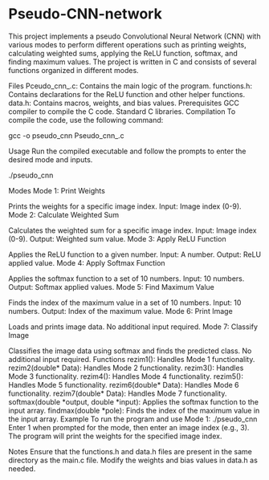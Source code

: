 # Pseudo-CNN-network
This project implements a pseudo Convolutional Neural Network (CNN) with various modes to perform different operations such as printing weights, calculating weighted sums, applying the ReLU function, softmax, and finding maximum values. The project is written in C and consists of several functions organized in different modes.

Files
Pceudo_cnn_.c: Contains the main logic of the program.
functions.h: Contains declarations for the ReLU function and other helper functions.
data.h: Contains macros, weights, and bias values.
Prerequisites
GCC compiler to compile the C code.
Standard C libraries.
Compilation
To compile the code, use the following command:

gcc -o pseudo_cnn Pseudo_cnn_.c

Usage
Run the compiled executable and follow the prompts to enter the desired mode and inputs.

./pseudo_cnn

Modes
Mode 1: Print Weights

Prints the weights for a specific image index.
Input: Image index (0-9).
Mode 2: Calculate Weighted Sum

Calculates the weighted sum for a specific image index.
Input: Image index (0-9).
Output: Weighted sum value.
Mode 3: Apply ReLU Function

Applies the ReLU function to a given number.
Input: A number.
Output: ReLU applied value.
Mode 4: Apply Softmax Function

Applies the softmax function to a set of 10 numbers.
Input: 10 numbers.
Output: Softmax applied values.
Mode 5: Find Maximum Value

Finds the index of the maximum value in a set of 10 numbers.
Input: 10 numbers.
Output: Index of the maximum value.
Mode 6: Print Image

Loads and prints image data.
No additional input required.
Mode 7: Classify Image

Classifies the image data using softmax and finds the predicted class.
No additional input required.
Functions
rezim1(): Handles Mode 1 functionality.
rezim2(double* Data): Handles Mode 2 functionality.
rezim3(): Handles Mode 3 functionality.
rezim4(): Handles Mode 4 functionality.
rezim5(): Handles Mode 5 functionality.
rezim6(double* Data): Handles Mode 6 functionality.
rezim7(double* Data): Handles Mode 7 functionality.
softmax(double *output, double *input): Applies the softmax function to the input array.
findmax(double *pole): Finds the index of the maximum value in the input array.
Example
To run the program and use Mode 1:
./pseudo_cnn
Enter 1 when prompted for the mode, then enter an image index (e.g., 3). The program will print the weights for the specified image index.

Notes
Ensure that the functions.h and data.h files are present in the same directory as the main.c file.
Modify the weights and bias values in data.h as needed.
